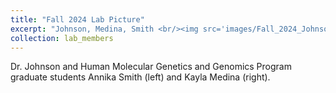 ```yaml
---
title: "Fall 2024 Lab Picture"
excerpt: "Johnson, Medina, Smith <br/><img src='images/Fall_2024_Johnson_Lab.jpg' style='width:500px;height:628px;'>"
collection: lab_members
---
```


Dr. Johnson and Human Molecular Genetics and Genomics Program graduate students Annika Smith (left) and Kayla Medina (right).

